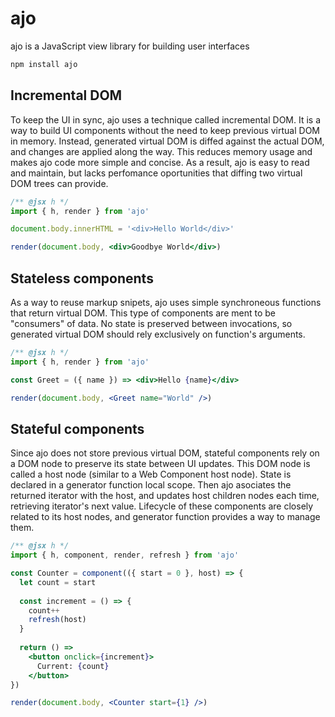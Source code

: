 # ajo
ajo is a JavaScript view library for building user interfaces

```sh
npm install ajo
```

## Incremental DOM
To keep the UI in sync, ajo uses a technique called incremental DOM.
It is a way to build UI components without the need to keep previous virtual DOM in memory.
Instead, generated virtual DOM is diffed against the actual DOM, and changes are applied along the way.
This reduces memory usage and makes ajo code more simple and concise. As a result, ajo is easy to read and maintain, but lacks perfomance oportunities that diffing two virtual DOM trees can provide.

```jsx
/** @jsx h */
import { h, render } from 'ajo'

document.body.innerHTML = '<div>Hello World</div>'

render(document.body, <div>Goodbye World</div>)
```

## Stateless components
As a way to reuse markup snipets, ajo uses simple synchroneous functions that return virtual DOM.
This type of components are ment to be "consumers" of data.
No state is preserved between invocations, so generated virtual DOM should rely exclusively on function's arguments. 

```jsx
/** @jsx h */
import { h, render } from 'ajo'

const Greet = ({ name }) => <div>Hello {name}</div>

render(document.body, <Greet name="World" />)
```

## Stateful components
Since ajo does not store previous virtual DOM, stateful components rely on a DOM node to preserve its state between UI updates.
This DOM node is called a host node (similar to a Web Component host node).
State is declared in a generator function local scope.
Then ajo asociates the returned iterator with the host, and updates host children nodes each time, retrieving iterator's next value. Lifecycle of these components are closely related to its host nodes, and generator function provides a way to manage them.

```jsx
/** @jsx h */
import { h, component, render, refresh } from 'ajo'

const Counter = component(({ start = 0 }, host) => {
  let count = start
  
  const increment = () => {
    count++
    refresh(host)
  }
  
  return () =>
    <button onclick={increment}>
      Current: {count}
    </button>
})

render(document.body, <Counter start={1} />)
```
